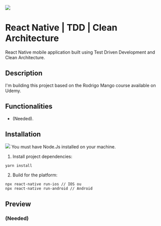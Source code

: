
![](https://i.imgur.com/DNQ4Etm.png)
# React Native | TDD | Clean Architecture
React Native mobile application built using Test Driven Development and Clean Architecture.

## Description
I'm building this project based on the Rodrigo Mango course available on Udemy.


## Functionalities
- (Needed).



## Installation
![](https://img.shields.io/static/v1?label=Node.js&message=Atenção&color=orange) You must have Node.Js installed on your machine.

1) Install project dependencies:
```
yarn install
```
2) Build for the platform:
```
npx react-native run-ios // IOS ou
npx react-native run-android // Android
```

## Preview

### (Needed)

